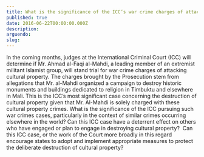 ```yaml
---
title: What is the significance of the ICC’s war crime charges of attacks on cultural property in Mali?
published: true
date: 2016-06-22T00:00:00.000Z
description:
arguendo:
slug:
---
```



In the coming months, judges at the International Criminal Court (ICC) will determine if Mr. Ahmad al-Faqi al-Mahdi, a leading member of an extremist militant Islamist group, will stand trial for war crime charges of attacking cultural property. The charges brought by the Prosecution stem from allegations that Mr. al-Mahdi organized a campaign to destroy historic monuments and buildings dedicated to religion in Timbuktu and elsewhere in Mali. This is the ICC’s most significant case concerning the destruction of cultural property given that Mr. Al-Mahdi is solely charged with these cultural property crimes. What is the significance of the ICC pursuing such war crimes cases, particularly in the context of similar crimes occurring elsewhere in the world? Can this ICC case have a deterrent effect on others who have engaged or plan to engage in destroying cultural property?  Can this ICC case, or the work of the Court more broadly in this regard encourage states to adopt and implement appropriate measures to protect the deliberate destruction of cultural property?